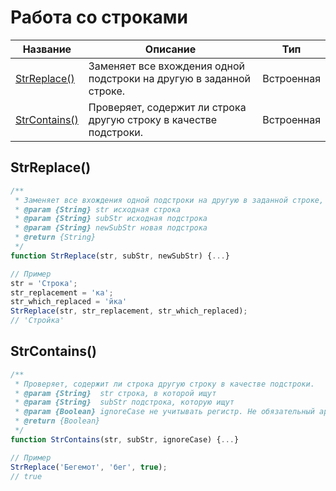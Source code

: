 # Работа со строками

| Название | Описание | Тип |
| --- | --- | --- |
| [StrReplace()](#strreplace) | Заменяет все вхождения одной подстроки на другую в заданной строке. | Встроенная |
| [StrContains()](#strcontains) | Проверяет, содержит ли строка другую строку в качестве подстроки. | Встроенная |

## StrReplace()

```js
/**
 * Заменяет все вхождения одной подстроки на другую в заданной строке, если такие имеются. Возвращает измененную строку.
 * @param {String} str исходная строка
 * @param {String} subStr исходная подстрока
 * @param {String} newSubStr новая подстрока
 * @return {String}
 */
function StrReplace(str, subStr, newSubStr) {...}

// Пример
str = 'Строка';
str_replacement = 'кa';
str_which_replaced = 'йка'
StrReplace(str, str_replacement, str_which_replaced);
// 'Стройка'
```

## StrContains()

```js
/**
 * Проверяет, содержит ли строка другую строку в качестве подстроки.
 * @param {String}  str строка, в которой ищут
 * @param {String}  subStr подстрока, которую ищут
 * @param {Boolean} ignoreCase не учитывать регистр. Не обязательный аргумент.
 * @return {Boolean}
 */
function StrContains(str, subStr, ignoreCase) {...}

// Пример
StrReplace('Бегемот', 'бег', true);
// true
```




